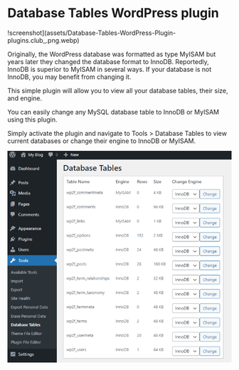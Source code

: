 # Database Tables WordPress plugin

!screenshot](assets/Database-Tables-WordPress-Plugin-plugins.club_.png.webp)


Originally, the WordPress database was formatted as type MyISAM but years later they changed the database format to InnoDB. Reportedly, InnoDB is superior to MyISAM in several ways. If your database is not InnoDB, you may benefit from changing it.

This simple plugin will allow you to view all your database tables, their size, and engine.

You can easily change any MySQL database table to InnoDB or MyISAM using this plugin.

Simply activate the plugin and navigate to Tools > Database Tables to view current databases or change their engine to InnoDB or MyISAM.

![screenshot](assets/chrome_XFNjqT1ckc.png.webp)

